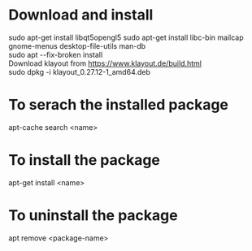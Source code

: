 # Download and install

sudo apt-get install libqt5opengl5
sudo apt-get install libc-bin mailcap gnome-menus desktop-file-utils man-db<br/>
sudo apt --fix-broken install<br/>
Download klayout from https://www.klayout.de/build.html<br/>
sudo dpkg -i klayout_0.27.12-1_amd64.deb<br/>


# To serach the installed package

apt-cache search \<name\><br/>
  
 # To install the package
  
apt-get install \<name\><br/>
  
 # To uninstall the package
  
  apt remove \<package-name\>
